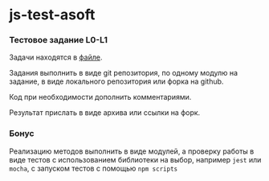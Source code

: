 # js-test-asoft

### Тестовое задание L0-L1
Задачи находятся в [файле](task.md).

Задания выполнить в виде git репозитория, по одному модулю на задание, в виде локального репозитория или форка на github.

Код при необходимости дополнить комментариями.

Результат прислать в виде архива или ссылки на форк.

### Бонус

Реализацию методов выполнить в виде модулей, а проверку работы в виде тестов с использованием библиотеки на выбор, например `jest` или `mocha`, с запуском тестов с помощью `npm scripts`
